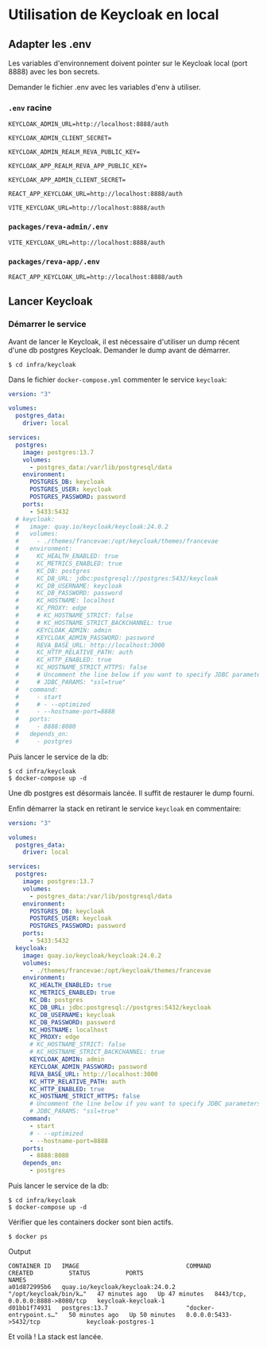 # Utilisation de Keycloak en local

## Adapter les .env

Les variables d'environnement doivent pointer sur le Keycloak local (port 8888) avec les bon secrets.

Demander le fichier .env avec les variables d'env à utiliser.

### `.env` racine

```properties
KEYCLOAK_ADMIN_URL=http://localhost:8888/auth

KEYCLOAK_ADMIN_CLIENT_SECRET=

KEYCLOAK_ADMIN_REALM_REVA_PUBLIC_KEY=

KEYCLOAK_APP_REALM_REVA_APP_PUBLIC_KEY=

KEYCLOAK_APP_ADMIN_CLIENT_SECRET=

REACT_APP_KEYCLOAK_URL=http://localhost:8888/auth

VITE_KEYCLOAK_URL=http://localhost:8888/auth
```

### `packages/reva-admin/.env`

```properties
VITE_KEYCLOAK_URL=http://localhost:8888/auth
```

### `packages/reva-app/.env`

```properties
REACT_APP_KEYCLOAK_URL=http://localhost:8888/auth
```

## Lancer Keycloak

### Démarrer le service

Avant de lancer le Keycloak, il est nécessaire d'utiliser un dump récent d'une db postgres Keycloak.
Demander le dump avant de démarrer.

```
$ cd infra/keycloak
```

Dans le fichier `docker-compose.yml` commenter le service `keycloak`:

```yaml
version: "3"

volumes:
  postgres_data:
    driver: local

services:
  postgres:
    image: postgres:13.7
    volumes:
      - postgres_data:/var/lib/postgresql/data
    environment:
      POSTGRES_DB: keycloak
      POSTGRES_USER: keycloak
      POSTGRES_PASSWORD: password
    ports:
      - 5433:5432
  # keycloak:
  #   image: quay.io/keycloak/keycloak:24.0.2
  #   volumes:
  #     - ./themes/francevae:/opt/keycloak/themes/francevae
  #   environment:
  #     KC_HEALTH_ENABLED: true
  #     KC_METRICS_ENABLED: true
  #     KC_DB: postgres
  #     KC_DB_URL: jdbc:postgresql://postgres:5432/keycloak
  #     KC_DB_USERNAME: keycloak
  #     KC_DB_PASSWORD: password
  #     KC_HOSTNAME: localhost
  #     KC_PROXY: edge
  #     # KC_HOSTNAME_STRICT: false
  #     # KC_HOSTNAME_STRICT_BACKCHANNEL: true
  #     KEYCLOAK_ADMIN: admin
  #     KEYCLOAK_ADMIN_PASSWORD: password
  #     REVA_BASE_URL: http://localhost:3000
  #     KC_HTTP_RELATIVE_PATH: auth
  #     KC_HTTP_ENABLED: true
  #     KC_HOSTNAME_STRICT_HTTPS: false
  #     # Uncomment the line below if you want to specify JDBC parameters. The parameter below is just an example, and it shouldn't be used in production without knowledge. It is highly recommended that you read the PostgreSQL JDBC driver documentation in order to use it.
  #     # JDBC_PARAMS: "ssl=true"
  #   command:
  #     - start
  #     # - --optimized
  #     - --hostname-port=8888
  #   ports:
  #     - 8888:8080
  #   depends_on:
  #     - postgres
```

Puis lancer le service de la db:

```
$ cd infra/keycloak
$ docker-compose up -d
```

Une db postgres est désormais lancée. Il suffit de restaurer le dump fourni.

Enfin démarrer la stack en retirant le service `keycloak` en commentaire:

```yaml
version: "3"

volumes:
  postgres_data:
    driver: local

services:
  postgres:
    image: postgres:13.7
    volumes:
      - postgres_data:/var/lib/postgresql/data
    environment:
      POSTGRES_DB: keycloak
      POSTGRES_USER: keycloak
      POSTGRES_PASSWORD: password
    ports:
      - 5433:5432
  keycloak:
    image: quay.io/keycloak/keycloak:24.0.2
    volumes:
      - ./themes/francevae:/opt/keycloak/themes/francevae
    environment:
      KC_HEALTH_ENABLED: true
      KC_METRICS_ENABLED: true
      KC_DB: postgres
      KC_DB_URL: jdbc:postgresql://postgres:5432/keycloak
      KC_DB_USERNAME: keycloak
      KC_DB_PASSWORD: password
      KC_HOSTNAME: localhost
      KC_PROXY: edge
      # KC_HOSTNAME_STRICT: false
      # KC_HOSTNAME_STRICT_BACKCHANNEL: true
      KEYCLOAK_ADMIN: admin
      KEYCLOAK_ADMIN_PASSWORD: password
      REVA_BASE_URL: http://localhost:3000
      KC_HTTP_RELATIVE_PATH: auth
      KC_HTTP_ENABLED: true
      KC_HOSTNAME_STRICT_HTTPS: false
      # Uncomment the line below if you want to specify JDBC parameters. The parameter below is just an example, and it shouldn't be used in production without knowledge. It is highly recommended that you read the PostgreSQL JDBC driver documentation in order to use it.
      # JDBC_PARAMS: "ssl=true"
    command:
      - start
      # - --optimized
      - --hostname-port=8888
    ports:
      - 8888:8080
    depends_on:
      - postgres
```

Puis lancer le service de la db:

```
$ cd infra/keycloak
$ docker-compose up -d
```

Vérifier que les containers docker sont bien actifs.

```
$ docker ps
```

Output

```shell
CONTAINER ID   IMAGE                              COMMAND                  CREATED          STATUS          PORTS                              NAMES
a01d872995b6   quay.io/keycloak/keycloak:24.0.2   "/opt/keycloak/bin/k…"   47 minutes ago   Up 47 minutes   8443/tcp, 0.0.0.0:8888->8080/tcp   keycloak-keycloak-1
d01bb1f74931   postgres:13.7                      "docker-entrypoint.s…"   50 minutes ago   Up 50 minutes   0.0.0.0:5433->5432/tcp             keycloak-postgres-1
```

Et voilà ! La stack est lancée.

